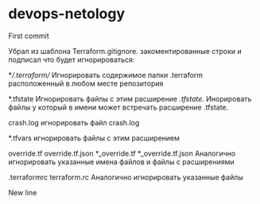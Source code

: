 # devops-netology

First commit

Убрал из шаблона Terraform.gitignore. закоментированные строки и подписал что будет игнорироваться:

**/.terraform/*
Игнорировать содержимое папки .terraform расположенный в любом месте репозитория

*.tfstate
Игнорировать файлы с этим расширение
*.tfstate.*
Инорировать файлы у который в имени может встречать расширение .tfstate.

crash.log
игнорировать файл crash.log

*.tfvars
игнорировать файлы с этим расширением

override.tf
override.tf.json
*_override.tf
*_override.tf.json
Аналогично игнорировать указанные имена файлов и файлы с расширениями

.terraformrc
terraform.rc
Аналогично игнорировать указанные файлы

New line